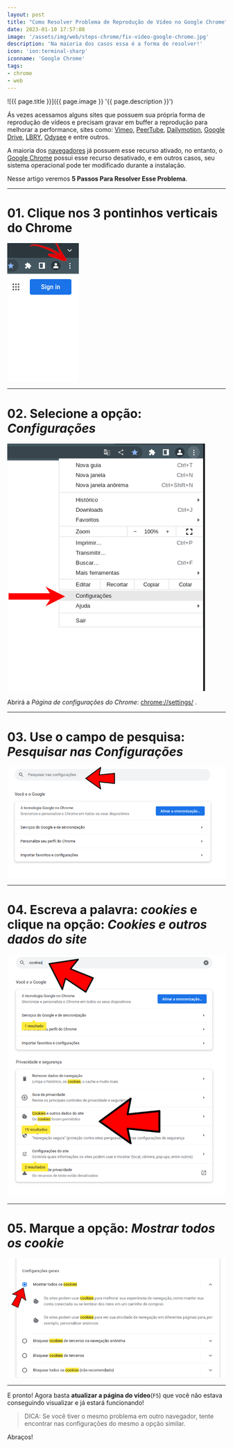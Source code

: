 ```yaml
---
layout: post
title: "Como Resolver Problema de Reprodução de Vídeo no Google Chrome"
date: 2023-01-10 17:57:08
image: '/assets/img/web/steps-chrome/fix-video-google-chrome.jpg'
description: 'Na maioria dos casos essa é a forma de resolver!'
icon: 'ion:terminal-sharp'
iconname: 'Google Chrome'
tags:
- chrome
- web
---
```


![{{ page.title }}]({{ page.image }} '{{ page.description }}')

Ás vezes acessamos alguns sites que possuem sua própria forma de reprodução de vídeos e precisam gravar em buffer a reprodução para melhorar a performance, sites como: [Vimeo](https://vimeo.com), [PeerTube](https://joinpeertube.org/), [Dailymotion](https://www.dailymotion.com/), [Google Drive](https://drive.google.com/drive/), [LBRY](https://lbry.com/), [Odysee](https://odysee.com/) e entre outros.

A maioria dos [navegadores](https://terminalroot.com.br/2016/04/lista-com-28-navegadores-para-linux.html) já possuem esse recurso ativado, no entanto, o [Google Chrome](https://terminalroot.com.br/2021/08/customize-a-pagina-inicial-e-novas-abas-no-google-chrome.html) possui esse recurso desativado, e em outros casos, seu sistema operacional pode ter modificado durante a instalação.

Nesse artigo veremos **5 Passos Para Resolver Esse Problema**.

---

# 01. Clique nos 3 pontinhos verticais do Chrome
![01. Clique nos 3 pontinhos verticais do Chrome](/assets/img/web/steps-chrome/01.png) 

---

# 02. Selecione a opção: *Configurações*
![02. Selecione a opção: Configurações](/assets/img/web/steps-chrome/02.png) 

Abrirá a *Página de configurações do Chrome*: <chrome://settings/> .

---

# 03. Use o campo de pesquisa: *Pesquisar nas Configurações*
![03. Use o campo de pesquisa: Pesquisar nas Configurações](/assets/img/web/steps-chrome/03.png) 

---

# 04. Escreva a palavra: *cookies* e clique na opção: *Cookies e outros dados do site*
![04. Escreva a palavra: cookies e clique na opção: Cookies e outros dados do site](/assets/img/web/steps-chrome/04.png) 

---

# 05. Marque a opção: *Mostrar todos os cookie*
![05. Marque a opção: Mostrar todos os cookies](/assets/img/web/steps-chrome/05.png) 

---

E pronto! Agora basta **atualizar a página do vídeo**(`F5`) que você não estava conseguindo visualizar e já estará funcionando!

> DICA: Se você tiver o mesmo problema em outro navegador, tente encontrar nas configurações do mesmo a opção similar.

Abraços!



